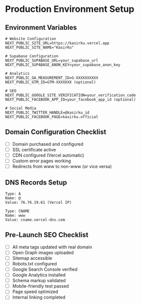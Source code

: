 # Production Environment Setup

## Environment Variables
```env
# Website Configuration
NEXT_PUBLIC_SITE_URL=https://kasirku.vercel.app
NEXT_PUBLIC_SITE_NAME="KasirKu"

# Supabase Configuration
NEXT_PUBLIC_SUPABASE_URL=your_supabase_url
NEXT_PUBLIC_SUPABASE_ANON_KEY=your_supabase_anon_key

# Analytics
NEXT_PUBLIC_GA_MEASUREMENT_ID=G-XXXXXXXXXX
NEXT_PUBLIC_GTM_ID=GTM-XXXXXXX (optional)

# SEO
NEXT_PUBLIC_GOOGLE_SITE_VERIFICATION=your_verification_code
NEXT_PUBLIC_FACEBOOK_APP_ID=your_facebook_app_id (optional)

# Social Media
NEXT_PUBLIC_TWITTER_HANDLE=@kasirku_id
NEXT_PUBLIC_FACEBOOK_PAGE=kasirku.official
```

## Domain Configuration Checklist
- [ ] Domain purchased and configured
- [ ] SSL certificate active
- [ ] CDN configured (Vercel automatic)
- [ ] Custom error pages working
- [ ] Redirects from www to non-www (or vice versa)

## DNS Records Setup
```
Type: A
Name: @
Value: 76.76.19.61 (Vercel IP)

Type: CNAME
Name: www
Value: cname.vercel-dns.com
```

## Pre-Launch SEO Checklist
- [ ] All meta tags updated with real domain
- [ ] Open Graph images uploaded
- [ ] Sitemap accessible
- [ ] Robots.txt configured
- [ ] Google Search Console verified
- [ ] Google Analytics installed
- [ ] Schema markup validated
- [ ] Mobile-friendly test passed
- [ ] Page speed optimized
- [ ] Internal linking completed

